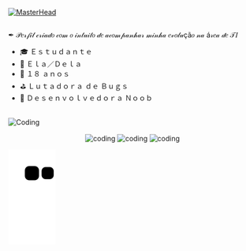 [![MasterHead](https://user-images.githubusercontent.com/130113421/230691100-3cf911f2-03d6-4e65-aae8-bf679c6c3b6c.png)](https://github.com/4rt3mis4D4)

##
 ✒ 𝒫𝑒𝓇𝒻𝒾𝓁 𝒸𝓇𝒾𝒶𝒹𝑜 𝒸𝑜𝓂 𝑜 𝒾𝓃𝓉𝓊𝒾𝓉𝑜 𝒹𝑒 𝒶𝒸𝑜𝓂𝓅𝒶𝓃𝒽𝒶𝓇 𝓂𝒾𝓃𝒽𝒶 𝑒𝓋𝑜𝓁𝓊çã𝑜 𝓃𝒶 á𝓇𝑒𝒶 𝒹𝑒 𝒯𝐼 

-  🎓 Ｅｓｔｕｄａｎｔｅ 
-  📌 Ｅｌａ／Ｄｅｌａ
-  📆 １８ ａｎｏｓ
-  ⛳ Ｌｕｔａｄｏｒａ ｄｅ Ｂｕｇｓ
-  🚀 Ｄｅｓｅｎｖｏｌｖｅｄｏｒａ Ｎｏｏｂ
##

<a> 
  <img align="center" alt="Coding" width="1200" src="https://blog.appi9.com/wp-content/uploads/2020/06/1_L_QoAG863l8QvqxpNyBiqw.gif">
</a>  

  <p align="center">
  <a> 
    <href="https://github-readme-stats.vercel.app/api?username=4rt3mis4D4&show_icons=true&theme=radical"> 
    <img align="center" src="https://github-readme-stats.vercel.app/api?username=4rt3mis4D4&show_icons=true&theme=radical" alt="coding" height="200" width="400" />
    <href="https://github-readme-stats.vercel.app/api/top-langs/?username=4rt3mis4D4&hide_progress=true&theme=radical">
    <img align="center" src="https://github-readme-stats.vercel.app/api/top-langs/?username=4rt3mis4D4&hide_progress=true&theme=radical" alt="coding" height="200" width="400" />
    <href="https://github-readme-streak-stats.herokuapp.com/?user=4rt3mis4D4&theme=radical">
    <img align="center" alt="coding" height="200" width="500" src="https://github-readme-streak-stats.herokuapp.com/?user=4rt3mis4D4&theme=radical" "https://git.io/streak-stats" />
  </a>
  </p>  

![Snake Animation](https://github.com/4rt3mis4D4/4rt3mis4D4/blob/output/github-contribution-grid-snake.svg)

      
    
    
    
  
  
  
  
  
  

